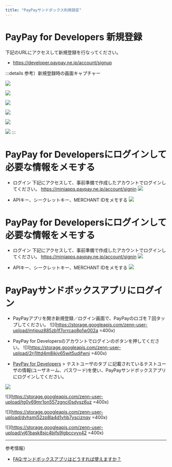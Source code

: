 ```yaml
---
title: "PayPayサンドボックス利用設定"
---
```


# PayPay for Developers 新規登録

下記のURLにアクセスして新規登録を行なってください。

- https://developer.paypay.ne.jp/account/signup

:::details 参考）新規登録時の画面キャプチャー

![](https://storage.googleapis.com/zenn-user-upload/62f1qeaf1uk7ccm3fqu7jwg0uqn8)

![](https://storage.googleapis.com/zenn-user-upload/dzakdrb0af01vfq62rf42b3bsamh)

![](https://storage.googleapis.com/zenn-user-upload/j4n3ttk5mjj1dkasevv3u8g9eh74)

![](https://storage.googleapis.com/zenn-user-upload/cbs6kmk8lrn9dkoupmshwbqda5at)

![](https://storage.googleapis.com/zenn-user-upload/wzkm2xsn6lmo15sk1quflzmf6g53)

![](https://storage.googleapis.com/zenn-user-upload/3uajfom1id8lrekndw4yq63zomtt)
:::

# PayPay for Developersにログインして必要な情報をメモする

- ログイン
下記にアクセスして、事前準備で作成したアカウントでログインしてください。
https://miniapps.paypay.ne.jp/account/signin
![](https://storage.googleapis.com/zenn-user-upload/rg63jvj1aj2o3x1fwon6cp8ouccr)

- APIキー、シークレットキー、MERCHANT IDをメモする
![](https://storage.googleapis.com/zenn-user-upload/00fajube3a09txh2dy4bqnk3ry7s)

# PayPay for Developersにログインして必要な情報をメモする

- ログイン
下記にアクセスして、事前準備で作成したアカウントでログインしてください。
https://miniapps.paypay.ne.jp/account/signin
![](https://storage.googleapis.com/zenn-user-upload/rg63jvj1aj2o3x1fwon6cp8ouccr)

- APIキー、シークレットキー、MERCHANT IDをメモする
![](https://storage.googleapis.com/zenn-user-upload/00fajube3a09txh2dy4bqnk3ry7s)

# PayPayサンドボックスアプリにログイン

- PayPayアプリを開き新規登録／ログイン画面で、PayPayのロゴを７回タップしてください。
![](https://storage.googleapis.com/zenn-user-upload/mtjpuz885zb1f7orrcao8p1w002a =400x)

- PayPay for Developersのアカウントでログインのボタンを押してください。
![](https://storage.googleapis.com/zenn-user-upload/2rj1lttd4m8ikjv65wit5udjfwni =400x)

- [PayPay for Developers](https://developer.paypay.ne.jp/dashboard/homehttps://developer.paypay.ne.jp/dashboard/home) > テストユーザのタブ に記載されているテストユーザの情報(ユーザネーム、パスワード)を使い、PayPayサンドボックスアプリにログインしてください。

![](https://storage.googleapis.com/zenn-user-upload/ouzo0r9mn3cdyna522l59a27aznw)

![](https://storage.googleapis.com/zenn-user-upload/tg0v69mr1on557zgnci0sdysz6uz =400x)

![](https://storage.googleapis.com/zenn-user-upload/dvhsmj52zp8la4d1vhb7ysciznqy =400x)

![](https://storage.googleapis.com/zenn-user-upload/vj61bask8sjc4bjfs9lgbccvyx42 =400x)

---
参考情報）
* [FAQ:サンドボックスアプリはどうすれば使えますか？](https://paypay.ne.jp/developers-faq/sandbox_environment/post-43/)